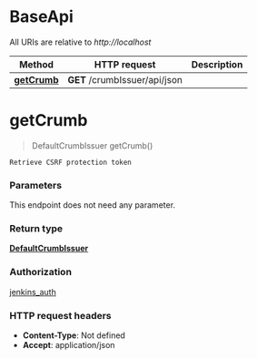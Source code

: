 # BaseApi

All URIs are relative to *http://localhost*

| Method | HTTP request | Description |
|------------- | ------------- | -------------|
| [**getCrumb**](BaseApi.md#getCrumb) | **GET** /crumbIssuer/api/json |  |


<a name="getCrumb"></a>
# **getCrumb**
> DefaultCrumbIssuer getCrumb()



    Retrieve CSRF protection token

### Parameters
This endpoint does not need any parameter.

### Return type

[**DefaultCrumbIssuer**](../Models/DefaultCrumbIssuer.md)

### Authorization

[jenkins_auth](../README.md#jenkins_auth)

### HTTP request headers

- **Content-Type**: Not defined
- **Accept**: application/json

